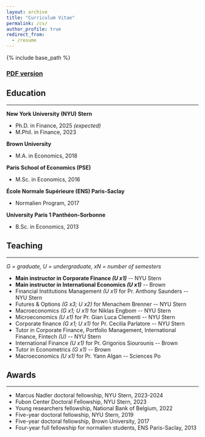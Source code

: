 ```yaml
---
layout: archive
title: "Curriculum Vitae"
permalink: /cv/
author_profile: true
redirect_from:
  - /resume
---
```


{% include base_path %}

### [PDF version](/files/CV_cabossioras.pdf)

## Education
---
**New York University (NYU) Stern**
  - Ph.D. in Finance, 2025 *(expected)*
  - M.Phil. in Finance, 2023

**Brown University**
  - M.A. in Economics, 2018

**Paris School of Economics (PSE)**
  - M.Sc. in Economics, 2016

**École Normale Supérieure (ENS) Paris-Saclay**
  - Normalien Program, 2017

**University Paris 1 Panthéon-Sorbonne**
  - B.Sc. in Economics, 2013


## Teaching
---
*G = graduate, U = undergraduate, xN = number of semesters*

- **Main instructor in Corporate Finance *(U x1)*** -- NYU Stern
- **Main instructor in International Economics *(U x1)*** -- Brown
- Financial Institutions Management *(U x1)* for Pr. Anthony Saunders -- NYU Stern
- Futures & Options *(G x3; U x2)* for Menachem Brenner -- NYU Stern
- Macroeconomics *(G x1; U x1)* for Niklas Engbom -- NYU Stern
- Microeconomics *(U x1)* for Pr. Gian Luca Clementi -- NYU Stern
- Corporate finance *(G x1; U x1)* for Pr. Cecilia Parlatore -- NYU Stern
- Tutor in Corporate Finance, Portfolio Management, International Finance, Fintech *(U)* -- NYU Stern
- International Finance *(U x1)* for Pr. Grigorios Siourounis -- Brown
- Tutor in Econometrics *(G x1)* -- Brown
- Macroeconomics *(U x1)* for Pr. Yann Algan -- Sciences Po


## Awards
---
- Marcus Nadler doctoral fellowship, NYU Stern, 2023-2024
- Fubon Center Doctoral Fellowship, NYU Stern, 2023
- Young researchers fellowship, National Bank of Belgium, 2022
- Five-year doctoral fellowship, NYU Stern, 2019
- Five-year doctoral fellowship, Brown University, 2017
- Four-year full fellowship for normalien students, ENS Paris-Saclay, 2013

